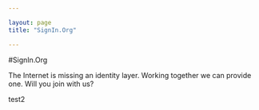 ```yaml
---

layout: page
title: "SignIn.Org"

---
```


#SignIn.Org

The Internet is missing an identity layer. Working together we can provide one. Will you join with us?

test2
